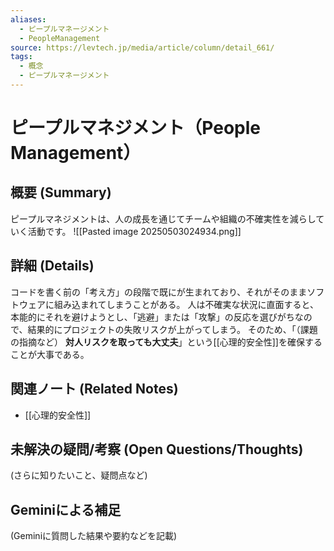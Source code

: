 ```yaml
---
aliases:
  - ピープルマネージメント
  - PeopleManagement
source: https://levtech.jp/media/article/column/detail_661/
tags:
  - 概念
  - ピープルマネージメント
---
```

# ピープルマネジメント（People Management）

## 概要 (Summary)
ピープルマネジメントは、人の成長を通じてチームや組織の不確実性を減らしていく活動です。
![[Pasted image 20250503024934.png]]

## 詳細 (Details)
コードを書く前の「考え方」の段階で既にが生まれており、それがそのままソフトウェアに組み込まれてしまうことがある。
人は不確実な状況に直面すると、本能的にそれを避けようとし、「逃避」または「攻撃」の反応を選びがちなので、結果的にプロジェクトの失敗リスクが上がってしまう。
そのため、「（課題の指摘など） **対人リスクを取っても大丈夫**」という[[心理的安全性]]を確保することが大事である。

## 関連ノート (Related Notes)
- [[心理的安全性]]

## 未解決の疑問/考察 (Open Questions/Thoughts)
(さらに知りたいこと、疑問点など)

## Geminiによる補足
(Geminiに質問した結果や要約などを記載)